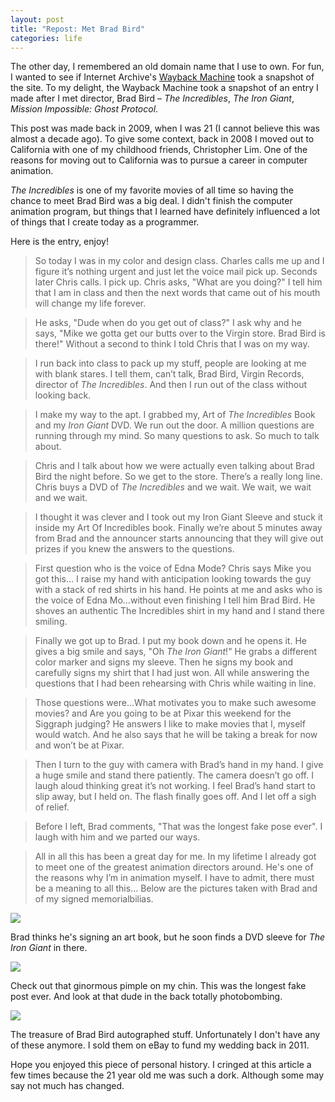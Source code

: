 ```yaml
---
layout: post
title: "Repost: Met Brad Bird"
categories: life
---
```


The other day, I remembered an old domain name that I use to own. For fun, I wanted to see if Internet Archive's [Wayback Machine](http://archive.org/web/) took a snapshot of the site. To my delight, the Wayback Machine took a snapshot of an entry I made after I met director, Brad Bird &ndash; _The Incredibles_, _The Iron Giant_, _Mission Impossible: Ghost Protocol_.

This post was made back in 2009, when I was 21 (I cannot believe this was almost a decade ago). To give some context, back in 2008 I moved out to California with one of my childhood friends, Christopher Lim. One of the reasons for moving out to California was to pursue a career in computer animation.

_The Incredibles_ is one of my favorite movies of all time so having the chance to meet Brad Bird was a big deal. I didn't finish the computer animation program, but things that I learned have definitely influenced a lot of things that I create today as a programmer.

Here is the entry, enjoy!

> So today I was in my color and design class. Charles calls me up and I figure it’s nothing urgent and just let the voice mail pick up. Seconds later Chris calls. I pick up. Chris asks, "What are you doing?" I tell him that I am in class and then the next words that came out of his mouth will change my life forever.

> He asks, "Dude when do you get out of class?" I ask why and he says, "Mike we gotta get our butts over to the Virgin store. Brad Bird is there!" Without a second to think I told Chris that I was on my way.

> I run back into class to pack up my stuff, people are looking at me with blank stares. I tell them, can’t talk, Brad Bird, Virgin Records, director of _The Incredibles_. And then I run out of the class without looking back.

> I make my way to the apt. I grabbed my, Art of _The Incredibles_ Book and my _Iron Giant_ DVD. We run out the door. A million questions are running through my mind. So many questions to ask. So much to talk about.

> Chris and I talk about how we were actually even talking about Brad Bird the night before. So we get to the store. There’s a really long line. Chris buys a DVD of _The Incredibles_ and we wait. We wait, we wait and we wait.

> I thought it was clever and I took out my Iron Giant Sleeve and stuck it inside my Art Of Incredibles book. Finally we’re about 5 minutes away from Brad and the announcer starts announcing that they will give out prizes if you knew the answers to the questions.

> First question who is the voice of Edna Mode? Chris says Mike you got this… I raise my hand with anticipation looking towards the guy with a stack of red shirts in his hand. He points at me and asks who is the voice of Edna Mo…without even finishing I tell him Brad Bird. He shoves an authentic The Incredibles shirt in my hand and I stand there smiling.

> Finally we got up to Brad. I put my book down and he opens it. He gives a big smile and says, "Oh _The Iron Giant_!" He grabs a different color marker and signs my sleeve. Then he signs my book and carefully signs my shirt that I had just won. All while answering the questions that I had been rehearsing with Chris while waiting in line.

> Those questions were…What motivates you to make such awesome movies? and Are you going to be at Pixar this weekend for the Siggraph judging? He answers I like to make movies that I, myself would watch. And he also says that he will be taking a break for now and won’t be at Pixar.

> Then I turn to the guy with camera with Brad’s hand in my hand. I give a huge smile and stand there patiently. The camera doesn’t go off. I laugh aloud thinking great it’s not working. I feel Brad’s hand start to slip away, but I held on. The flash finally goes off. And I let off a sigh of relief.

> Before I left, Brad comments, "That was the longest fake pose ever". I laugh with him and we parted our ways.

> All in all this has been a great day for me. In my lifetime I already got to meet one of the greatest animation directors around. He's one of the reasons why I’m in animation myself. I have to admit, there must be a meaning to all this… Below are the pictures taken with Brad and of my signed memorialbilias.

![](https://dl.dropboxusercontent.com/u/1228961/michaellee/2014/03%20-%20March/brad-bird1.jpg)

Brad thinks he's signing an art book, but he soon finds a DVD sleeve for _The Iron Giant_ in there.

![](https://dl.dropboxusercontent.com/u/1228961/michaellee/2014/03%20-%20March/brad-bird2.jpg)

Check out that ginormous pimple on my chin. This was the longest fake post ever. And look at that dude in the back totally photobombing.

![](https://dl.dropboxusercontent.com/u/1228961/michaellee/2014/03%20-%20March/brad-bird3.jpg)

The treasure of Brad Bird autographed stuff. Unfortunately I don't have any of these anymore. I sold them on eBay to fund my wedding back in 2011.

Hope you enjoyed this piece of personal history. I cringed at this article a few times because the 21 year old me was such a dork. Although some may say not much has changed.
